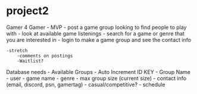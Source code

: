 # project2

Gamer 4 Gamer - MVP
    - post a game group looking to find people to play with
    - look at available game listenings 
    - search for a game or genre that you are interested in
    - login to make a game group and see the contact info

    -stretch
        -comments on postings
        -Waitlist?

Database needs - Available Groups
    - Auto Increment ID KEY
    - Group Name
    - user
    - game name
    - genre
    - max group size (current size)
    - contact info (email, discord, psn, gamertag)
    - casual/competitive?
    - schedule


<!-- * game arcade thing
* farmer planner/app
* game group finder
* budget planner
* greatbay part 2 -->